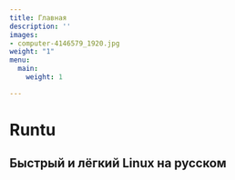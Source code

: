 ```yaml
---
title: Главная
description: ''
images:
- computer-4146579_1920.jpg
weight: "1"
menu:
  main:
    weight: 1

---
```

# Runtu
## Быстрый и лёгкий Linux на русском